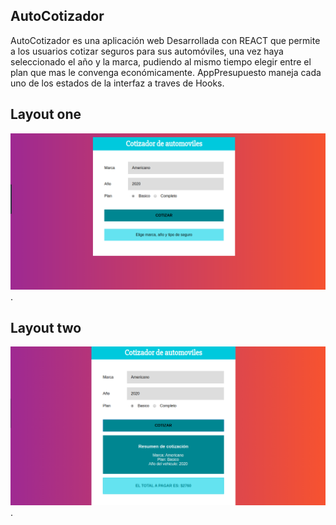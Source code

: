 ## AutoCotizador

AutoCotizador es una aplicación web Desarrollada con REACT que permite a los usuarios cotizar seguros para sus automóviles, una vez haya seleccionado el año y la marca, pudiendo al mismo tiempo elegir entre el plan que mas le convenga económicamente.  AppPresupuesto maneja cada uno de los estados de la interfaz a traves de Hooks.

## Layout one
![Imagen de la aplicacion](https://github.com/Crusiris/AutoCotizador/blob/master/public/img/autoCotizacionpng.png).

## Layout two
![Imagen de la aplicacion 2](https://github.com/Crusiris/AutoCotizador/blob/master/public/img/autoCotizacio2.png).

